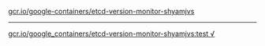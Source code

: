 [gcr.io/google-containers/etcd-version-monitor-shyamjvs](https://hub.docker.com/r/sqeven/etcd-version-monitor-shyamjvs/tags/) 

----
[gcr.io/google_containers/etcd-version-monitor-shyamjvs:test √](https://hub.docker.com/r/sqeven/etcd-version-monitor-shyamjvs/tags/)


